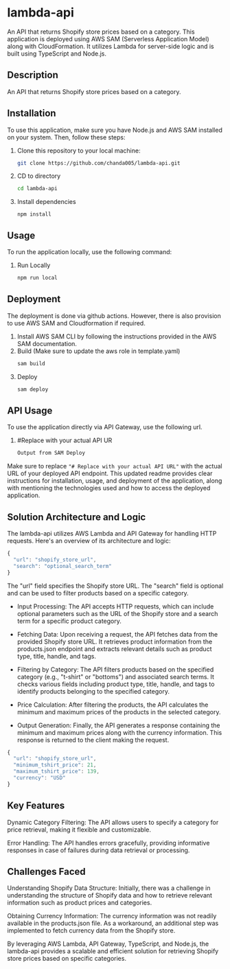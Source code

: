 # lambda-api

An API that returns Shopify store prices based on a category. This application is deployed using AWS SAM (Serverless Application Model) along with CloudFormation. It utilizes Lambda for server-side logic and is built using TypeScript and Node.js.

## Description

An API that returns Shopify store prices based on a category.

## Installation

To use this application, make sure you have Node.js and AWS SAM installed on your system. Then, follow these steps:

1. Clone this repository to your local machine:

   ```bash
   git clone https://github.com/chanda005/lambda-api.git

2. CD to directory
    ```bash
   cd lambda-api
3. Install dependencies
    ```
   npm install

## Usage
To run the application locally, use the following command:
1. Run Locally
    ```bash
    npm run local

## Deployment
The deployment is done via github actions. However, there is also provision to use AWS SAM and Cloudformation if required.
1. Install AWS SAM CLI by following the instructions provided in the AWS SAM documentation.
2. Build (Make sure to update the aws role in template.yaml)
    ```bash
    sam build
3. Deploy
    ```bash
    sam deploy

## API Usage
To use the application directly via API Gateway, use the following url.
1. #Replace with your actual API UR
    ```bash
    Output from SAM Deploy

Make sure to replace `"# Replace with your actual API URL"` with the actual URL of your deployed API endpoint. This updated readme provides clear instructions for installation, usage, and deployment of the application, along with mentioning the technologies used and how to access the deployed application.


## Solution Architecture and Logic
The lambda-api utilizes AWS Lambda and API Gateway for handling HTTP requests. Here's an overview of its architecture and logic:

```javascript
{
  "url": "shopify_store_url",
  "search": "optional_search_term"
}
```

The "url" field specifies the Shopify store URL.
The "search" field is optional and can be used to filter products based on a specific category.

* Input Processing: The API accepts HTTP requests, which can include optional parameters such as the URL of the Shopify store and a search term for a specific product category.

* Fetching Data: Upon receiving a request, the API fetches data from the provided Shopify store URL. It retrieves product information from the products.json endpoint and extracts relevant details such as product type, title, handle, and tags.

* Filtering by Category: The API filters products based on the specified category (e.g., "t-shirt" or "bottoms") and associated search terms. It checks various fields including product type, title, handle, and tags to identify products belonging to the specified category.

* Price Calculation: After filtering the products, the API calculates the minimum and maximum prices of the products in the selected category.

* Output Generation: Finally, the API generates a response containing the minimum and maximum prices along with the currency information. This response is returned to the client making the request.

```javascript
{
  "url": "shopify_store_url",
  "minimum_tshirt_price": 21,
  "maximum_tshirt_price": 139,
  "currency": "USD"
}
```

## Key Features
Dynamic Category Filtering: The API allows users to specify a category for price retrieval, making it flexible and customizable.

Error Handling: The API handles errors gracefully, providing informative responses in case of failures during data retrieval or processing.

## Challenges Faced
Understanding Shopify Data Structure: Initially, there was a challenge in understanding the structure of Shopify data and how to retrieve relevant information such as product prices and categories.

Obtaining Currency Information: The currency information was not readily available in the products.json file. As a workaround, an additional step was implemented to fetch currency data from the Shopify store.

By leveraging AWS Lambda, API Gateway, TypeScript, and Node.js, the lambda-api provides a scalable and efficient solution for retrieving Shopify store prices based on specific categories.